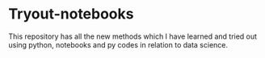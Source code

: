 # Tryout-notebooks
This repository has all the new methods which I have learned and tried out using python, notebooks and py codes in relation to data science.
